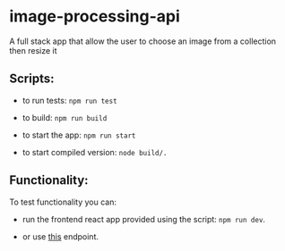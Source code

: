 # image-processing-api

A full stack app that allow the user to choose an image from a collection then resize it

## Scripts:

- to run tests: `npm run test`

- to build: `npm run build`

- to start the app: `npm run start`

- to start compiled version: `node build/.`
  
## Functionality:

To test functionality you can:

- run the frontend react app provided using the script: `npm run dev`.

- or use [this](http://localhost:3000/resize/fjord/1920/1080) endpoint.
